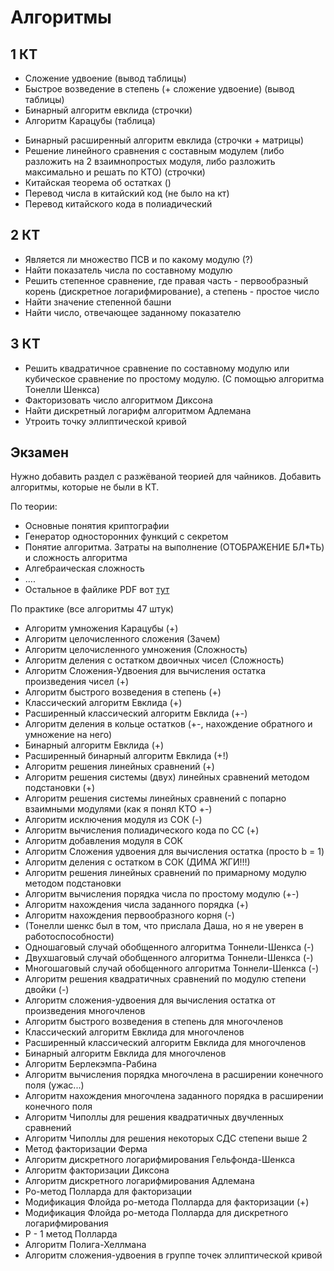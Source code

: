 # Алгоритмы

## 1 КТ

- Сложение удвоение (вывод таблицы)
- Быстрое возведение в степень (+ сложение удвоение) (вывод таблицы)
- Бинарный алгоритм евклида (строчки)
- Алгоритм Карацубы (таблица)
<!-- - Расширеный алгоритм евклида -->
- Бинарный расширенный алгоритм евклида (строчки + матрицы)
- Решение линейного сравнения с составным модулем (либо разложить на 2 взаимнопростых модуля, либо разложить максимально и решать по КТО) (строчки)
- Китайская теорема об остатках ()
- Перевод числа в китайский код (не было на кт)
- Перевод китайского кода в полиадический

## 2 КТ

- Является ли множество ПСВ и по какому модулю (?)
- Найти показатель числа по составному модулю
- Решить степенное сравнение, где правая часть - первообразный корень (дискретное логарифмирование), а степень - простое число
- Найти значение степенной башни
- Найти число, отвечающее заданному показателю

## 3 КТ

- Решить квадратичное сравнение по составному модулю или кубическое сравнение по простому модулю. (С помощью алгоритма Тонелли Шенкса)
- Факторизовать число алгоритмом Диксона
- Найти дискретный логарифм алгоритмом Адлемана
- Утроить точку эллиптической кривой

## Экзамен

Нужно добавить раздел с разжёваной теорией для чайников.
Добавить алгоритмы, которые не были в КТ.

По теории: 
- Основные понятия криптографии
- Генератор односторонних функций с секретом
- Понятие алгоритма. Затраты на выполнение (ОТОБРАЖЕНИЕ БЛ*ТЬ) и сложность алгоритма
- Алгебраическая сложность
- ....
- Остальное в файлике PDF вот [тут](https://drive.google.com/drive/folders/1CIBjrH3OukuRGd59J1DMbVVv7_vYvusV)

По практике (все алгоритмы 47 штук)

- Алгоритм умножения Карацубы (+)
- Алгоритм целочисленного сложения (Зачем)
- Алгоритм целочисленного умножения (Сложность)
- Алгоритм деления с остатком двоичных чисел (Сложность)
- Алгоритм Сложения-Удвоения для вычисления остатка произведения чисел (+)
- Алгоритм быстрого возведения в степень (+)
- Классический алгоритм Евклида (+)
- Расширенный классический алгоритм Евклида (+-)
- Алгоритм деления в кольце остатков (+-, нахождение обратного и умножение на него)
- Бинарный алгоритм Евклида (+)
- Расширенный бинарный алгоритм Евклида (+!)
- Алгоритм решения линейных сравнений (+)
- Алгоритм решения системы (двух) линейных сравнений методом подстановки (+)
- Алгоритм решения системы линейных сравнений с попарно взаимными модулями (как я понял КТО +-)
- Алгоритм исключения модуля из СОК (-)
- Алгоритм вычисления полиадического кода по CC (+)
- Алгоритм добавления модуля в СОК
- Алгоритм Сложения удвоения для вычисления остатка (просто b = 1)
- Алгоритм деления с остатком в СОК (ДИМА ЖГИ!!!)
- Алгоритм решения линейных сравнений по примарному модулю методом подстановки
- Алгоритм вычисления порядка числа по простому модулю (+-)
- Алгоритм нахождения числа заданного порядка (+)
- Алгоритм нахождения первообразного корня (-)
- (Тонелли шенкс был в том, что прислала Даша, но я не уверен в работоспособности)
- Одношаговый случай обобщенного алгоритма Тоннели-Шенкса (-)
- Двухшаговый случай обобщенного алгоритма Тоннели-Шенкса (-)
- Многошаговый случай обобщенного алгоритма Тоннели-Шенкса (-)
- Алгоритм решения квадратичных сравнений по модулю степени двойки (-)
- Алгоритм сложения-удвоения для вычисления остатка от произведения многочленов
- Алгоритм быстрого возведения в степень для многочленов
- Классический алгоритм Евклида для многочленов
- Расширенный классический алгоритм Евклида для многочленов
- Бинарный алгоритм Евклида для многочленов
- Алгоритм Берлекэмпа-Рабина
- Алгоритм вычисления порядка многочлена в расширении конечного поля (ужас...)
- Алгоритм нахождения многочлена заданного порядка в расширении конечного поля
- Алгоритм Чиполлы для решения квадратичных двучленных сравнений
- Алгоритм Чиполлы для решения некоторых СДС степени выше 2
- Метод факторизации Ферма
- Алгоритм дискретного логарифмирования Гельфонда-Шенкса
- Алгоритм факторизации Диксона
- Алгоритм дискретного логарифмирования Адлемана
- Ро-метод Полларда для факторизации
- Модификация Флойда ро-метода Полларда для факторизации (+)
- Модификация Флойда ро-метода Полларда для дискретного логарифмирования
- P - 1 метод Полларда
- Алгоритм Полига-Хеллмана
- Алгоритм сложения-удвоения в группе точек эллиптической кривой